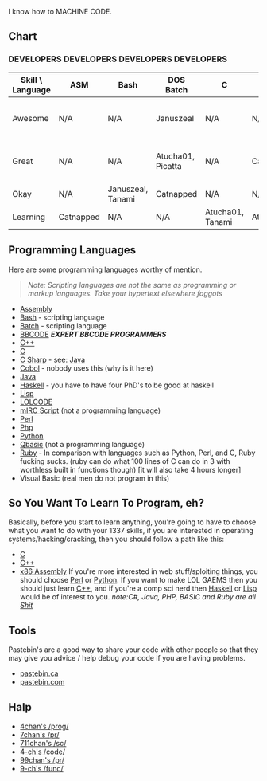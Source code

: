 I know how to MACHINE CODE.

## Chart ##

###  DEVELOPERS DEVELOPERS DEVELOPERS DEVELOPERS ###
| Skill \ Language   | ASM         | Bash                | DOS Batch           | C                  | C++         | C#          | CSS                                 | Flash ActionScript   | HTML                              | JavaScript           | Perl        | PHP                 | Python          
| ------------------ | ----------- | ------------------- | ------------------- | ------------------ | ----------- | ----------- | ----------------------------------- | -------------------- | --------------------------------- | -------------------- | ----------- | ------------------- | --------------- 
| Awesome            | N/A         | N/A                 | Januszeal           | N/A                | N/A         | N/A         | Picatta, Tanami                     | Lambda               | Picatta, Dart27, Lambda, Tanami   | N/A                  | Tanami      | Picatta, Azure      | Picatta         
| Great              | N/A         | N/A                 | Atucha01, Picatta   | N/A                | Catnapped   | N/A         | Catnapped, Dart27, Azure, Tisteca   | N/A                  | Catnapped                         | N/A                  | N/A         | Dart27              | N/A             
| Okay               | N/A         | Januszeal, Tanami   | Catnapped           | N/A                | N/A         | N/A         | N/A                                 | Dart27               | Januszeal, Teimros                | Picatta, Catnapped   | Catnapped   | Catnapped, Lambda   | Catnapped       
| Learning           | Catnapped   | N/A                 | N/A                 | Atucha01, Tanami   | Atucha01    | Catnapped   | N/A                                 | N/A                  | N/A                               | Tanami               | Atucha01    | N/A                 | Atucha01, Tek   


## Programming Languages ##

Here are some programming languages worthy of mention. 
> _Note: Scripting languages are not the same as programming or markup languages. Take your hypertext elsewhere faggots_

* [Assembly](/Assembly)
* [Bash](/Bash) - scripting language
* [Batch](/Batch) - scripting language
* [BBCODE](/BBCODE) **_EXPERT BBCODE PROGRAMMERS_**
* [C++](/C++)
* [C](/C)
* [C Sharp](/C_Sharp) - see: [Java](/Java)
* [Cobol](/Cobol) - nobody uses this (why is it here)
* [Java](/Java)
* [Haskell](/Haskell) - you have to have four PhD's to be good at haskell
* [Lisp](/Lisp)
* [LOLCODE](/LOLCODE)
* [mIRC Script](/mIRC_Script) (not a programming language)
* [Perl](/Perl)
* [Php](/Php) 
* [Python](/Python)
* [Qbasic](/Qbasic) (not a programming language)
* [Ruby](/Ruby) - In comparison with languages such as Python, Perl, and C, Ruby fucking sucks. (ruby can do what 100 lines of C can do in 3 with worthless built in functions though) [it will also take 4 hours longer]
* Visual Basic (real men do not program in this)

## So You Want To Learn To Program, eh? ##

Basically, before you start to learn anything, you're going to have to choose what you want to do with your 1337 skills, if you are interested in operating systems/hacking/cracking, then you should follow a path like this:

* [C](/C)
* [C++](/C++)
* [x86 Assembly](/x86_Assembly)
If you're more interested in web stuff/sploiting things, you should choose [Perl](/Perl) or [Python](/Python). If you want to make LOL GAEMS then you should just learn [C++](/C++), and if you're a comp sci nerd then [Haskell](/Haskell) or [Lisp](/Lisp) would be of interest to you.
_note:C#, Java, PHP, BASIC and Ruby are all [Shit](/Shit)_

## Tools ##

Pastebin's are a good way to share your code with other people so that they may give you advice / help debug your code if you are having problems.

* [pastebin.ca](http://anonym.to/http://pastebin.ca/)
* [pastebin.com](http://anonym.to/http://pastebin.com/)

## Halp ##


* [4chan's /prog/](http://anonym.to/http://dis.4chan.org/prog/)
* [7chan's /pr/](http://anonym.to/http://img.7chan.org/pr/)
* [711chan's /sc/](http://anonym.to/http://www.711chan.org/sc/)
* [4-ch's /code/](http://anonym.to/http://www.4-ch.net/code/)
* [99chan's /pr/](http://anonym.to/http://www.99chan.org/pr/)
* [9-ch's /func/](http://anonym.to/http://9ch.in/boards/func/)

